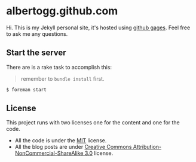 # albertogg.github.com

Hi. This is my Jekyll personal site, it's hosted using [github gages][pages]. Feel free to ask me any questions.

## Start the server

There are is a rake task to accomplish this:

> remember to `bundle install` first.

```sh
$ foreman start
```

## License

This project runs with two licenses one for the content and one for the code.

- All the code is under the [MIT][mit] license.
- All the blog posts are under [Creative Commons Attribution-NonCommercial-ShareAlike 3.0][cc] license.

[pages]: http://pages.github.com/
[mit]: http://choosealicense.com/licenses/mit/
[cc]: http://creativecommons.org/licenses/by-nc-sa/3.0/legalcode
